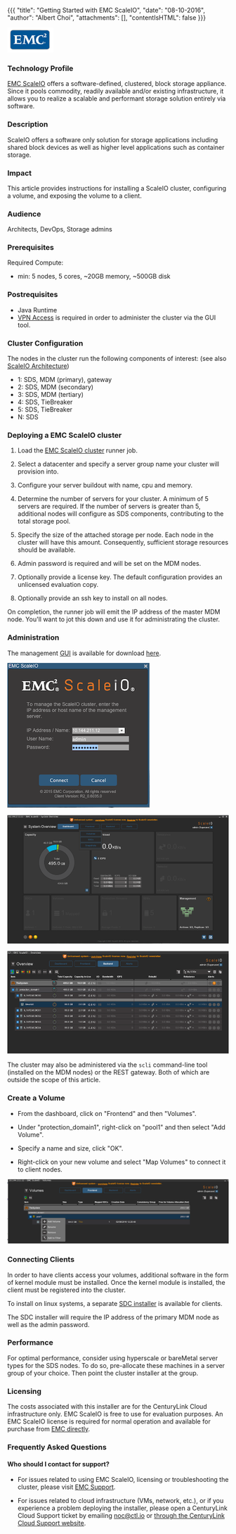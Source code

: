 {{{
  "title": "Getting Started with EMC ScaleIO",
  "date": "08-10-2016",
  "author": "Albert Choi",
  "attachments": [],
  "contentIsHTML": false
}}}

<img src="https://raw.githubusercontent.com/clc-runner/Assets/master/emc.png" style="border:0;max-width: 300px;"/>

### Technology Profile

[EMC ScaleIO](http://www.emc.com/storage/scaleio/index.htm) offers a
software-defined, clustered, block storage appliance. Since it pools
commodity, readily available and/or existing infrastructure, it allows
you to realize a scalable and performant storage solution entirely via
software.

### Description

ScaleIO offers a software only solution for storage applications
including shared block devices as well as higher level applications
such as container storage. 

### Impact

This article provides instructions for installing a ScaleIO cluster,
configuring a volume, and exposing the volume to a client.

### Audience

Architects, DevOps, Storage admins

### Prerequisites

Required Compute:

* min: 5 nodes, 5 cores, ~20GB memory, ~500GB disk


### Postrequisites

* Java Runtime
* [VPN Access](../../Network/how-to-configure-client-vpn.md) is required in order to administer the cluster via the GUI tool. 


### Cluster Configuration

The nodes in the cluster run the following components of interest:
(see also [ScaleIO Architecture][arch])

- 1: SDS, MDM (primary), gateway
- 2: SDS, MDM (secondary)
- 3: SDS, MDM (tertiary)
- 4: SDS, TieBreaker
- 5: SDS, TieBreaker
- N: SDS


### Deploying a EMC ScaleIO cluster

1. Load the [EMC ScaleIO cluster][runner-cluster-permalink] runner job. 

2. Select a datacenter and specify a server group name your cluster will provision into.

3. Configure your server buildout with name, cpu and memory.

4. Determine the number of servers for your cluster. A minimum of 5 servers are required.
   If the number of servers is greater than 5, additional nodes will configure as SDS components,
   contributing to the total storage pool.

5. Specify the size of the attached storage per node. Each node in the cluster will have this
   amount. Consequently, sufficient storage resources should be available.

6. Admin password is required and will be set on the MDM nodes. 

7. Optionally provide a license key. The default configuration provides an unlicensed evaluation copy.

8. Optionally provide an ssh key to install on all nodes. 


On completion, the runner job will emit the IP address of the master MDM node. You'll want to jot this down 
and use it for administrating the cluster. 


### Administration

The management [GUI][gui] is available for download [here][gui].

![Login](../../images/emc/scaleio-login.png)

![Dashboard](../../images/emc/scaleio-dashboard.png)

![Backend](../../images/emc/scaleio-backend.png)

The cluster may also be administered via the `scli` command-line tool (installed on the MDM nodes)
or the REST gateway. Both of which are outside the scope of this article. 


### Create a Volume

- From the dashboard, click on "Frontend" and then "Volumes". 

- Under "protection_domain1", right-click on "pool1" and then select "Add Volume".

- Specify a name and size, click "OK".

- Right-click on your new volume and select "Map Volumes" to connect it to client nodes. 


![AddVolume](../../images/emc/scaleio-add-volume.png)




### Connecting Clients

In order to have clients access your volumes, additional software in the form of kernel module must be installed. 
Once the kernel module is installed, the client must be registered into the cluster. 

To install on linux systems, a separate [SDC installer][runner-client-permalink] is available for clients. 

The SDC installer will require the IP address of the primary MDM node as well as the admin password. 


### Performance

For optimal performance, consider using hyperscale or bareMetal server types for the SDS nodes. To do so, 
pre-allocate these machines in a server group of your choice. Then point the cluster installer at the group. 



### Licensing

The costs associated with this installer are for the CenturyLink Cloud
infrastructure only. EMC ScaleIO is free to use for evaluation
purposes. An EMC ScaleIO license is required for normal operation and
available for purchase from [EMC directly][scaleio-store].


### Frequently Asked Questions


#### Who should I contact for support?

* For issues related to using EMC ScaleIO, licensing or
  troubleshooting the cluster, please visit
  [EMC Support][scaleio-support].

* For issues related to cloud infrastructure (VMs, network, etc.), or
  if you experience a problem deploying the installer, please open a CenturyLink Cloud Support ticket by emailing
  [noc@ctl.io](mailto:noc@ctl.io) or
  [through the CenturyLink Cloud Support website](https://t3n.zendesk.com/tickets/new).



[runner-cluster-permalink]: https://runner.ctl.io/product/bd967fd2-1fb5-4d8c-8dca-43a753624bcd-emc-scaleio-cluster
[runner-client-permalink]: https://runner.ctl.io/product/bd967fd2-1fb5-4d8c-8dca-43a753624bcd-emc-scaleio-client
[scaleio-store]: https://store.emc.com/us/Product-Family/EMC-ScaleIO-Products/EMC-ScaleIO/p/EMC-ScaleIO-Elastic-Storage
[scaleio-support]: https://support.emc.com/search/?text=scaleio

[product]: http://www.emc.com/storage/scaleio/index.htm
[eula]: https://installers.useast.os.ctl.io/emc/EULA.txt
[gui]: https://installers.useast.os.ctl.io/emc/gui/java.zip
[arch]: https://www.emc.com/collateral/white-papers/h14344-emc-scaleio-basic-architecture.pdf

